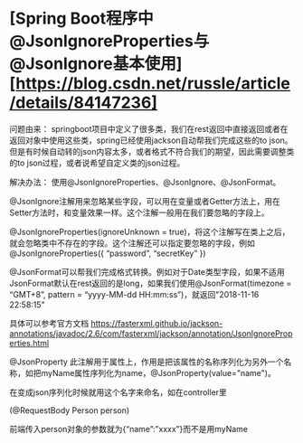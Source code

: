 # [Spring Boot程序中@JsonIgnoreProperties与@JsonIgnore基本使用][https://blog.csdn.net/russle/article/details/84147236]


问题由来：
springboot项目中定义了很多类，我们在rest返回中直接返回或者在返回对象中使用这些类，spring已经使用jackson自动帮我们完成这些的to json。但是有时候自动转的json内容太多，或者格式不符合我们的期望，因此需要调整类的to json过程，或者说希望自定义类的json过程。

解决办法：
使用@JsonIgnoreProperties、@JsonIgnore、@JsonFormat。

@JsonIgnore注解用来忽略某些字段，可以用在变量或者Getter方法上，用在Setter方法时，和变量效果一样。这个注解一般用在我们要忽略的字段上。

@JsonIgnoreProperties(ignoreUnknown = true)，将这个注解写在类上之后，就会忽略类中不存在的字段。这个注解还可以指定要忽略的字段，例如@JsonIgnoreProperties({ “password”, “secretKey” })

@JsonFormat可以帮我们完成格式转换。例如对于Date类型字段，如果不适用JsonFormat默认在rest返回的是long，如果我们使用@JsonFormat(timezone = “GMT+8”, pattern = “yyyy-MM-dd HH:mm:ss”)，就返回"2018-11-16 22:58:15"

具体可以参考官方文档
https://fasterxml.github.io/jackson-annotations/javadoc/2.6/com/fasterxml/jackson/annotation/JsonIgnoreProperties.html

@JsonProperty 此注解用于属性上，作用是把该属性的名称序列化为另外一个名称，如把myName属性序列化为name，@JsonProperty(value="name")。

在变成json序列化时候就用这个名字来命名，如在controller里

(@RequestBody Person person)

前端传入person对象的参数就为{“name”:”xxxx”}而不是用myName